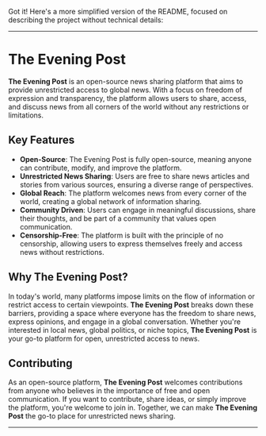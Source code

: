 Got it! Here's a more simplified version of the README, focused on describing the project without technical details:

---

# The Evening Post

**The Evening Post** is an open-source news sharing platform that aims to provide unrestricted access to global news. With a focus on freedom of expression and transparency, the platform allows users to share, access, and discuss news from all corners of the world without any restrictions or limitations.

## Key Features

- **Open-Source**: The Evening Post is fully open-source, meaning anyone can contribute, modify, and improve the platform.
- **Unrestricted News Sharing**: Users are free to share news articles and stories from various sources, ensuring a diverse range of perspectives.
- **Global Reach**: The platform welcomes news from every corner of the world, creating a global network of information sharing.
- **Community Driven**: Users can engage in meaningful discussions, share their thoughts, and be part of a community that values open communication.
- **Censorship-Free**: The platform is built with the principle of no censorship, allowing users to express themselves freely and access news without restrictions.

## Why The Evening Post?

In today's world, many platforms impose limits on the flow of information or restrict access to certain viewpoints. **The Evening Post** breaks down these barriers, providing a space where everyone has the freedom to share news, express opinions, and engage in a global conversation. Whether you're interested in local news, global politics, or niche topics, **The Evening Post** is your go-to platform for open, unrestricted access to news.

## Contributing

As an open-source platform, **The Evening Post** welcomes contributions from anyone who believes in the importance of free and open communication. If you want to contribute, share ideas, or simply improve the platform, you're welcome to join in. Together, we can make **The Evening Post** the go-to place for unrestricted news sharing.

---
